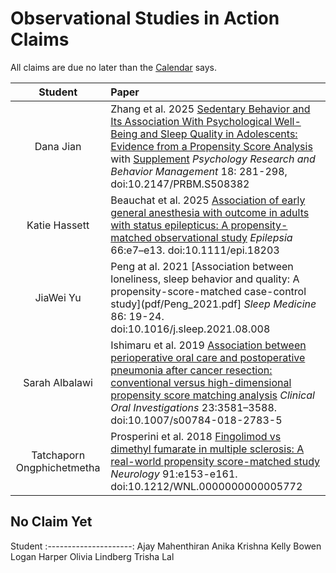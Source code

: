 # Observational Studies in Action Claims

All claims are due no later than the [Calendar](https://thomaselove.github.io/500-2025/calendar.html) says.

Student | Paper
:---------------------: | :----------------------------------------------------------------------------------------------------
Dana Jian | Zhang et al. 2025 [Sedentary Behavior and Its Association With Psychological Well-Being and Sleep Quality in Adolescents: Evidence from a Propensity Score Analysis](pdfs/Zhang_2025.pdf) with [Supplement](pdfs/Zhang_2025_supplement.pdf) *Psychology Research and Behavior Management* 18: 281-298, doi:10.2147/PRBM.S508382 
Katie Hassett | Beauchat et al. 2025 [Association of early general anesthesia with outcome in adults with status epilepticus: A propensity-matched observational study](pdfs/Beauchat_2025.pdf) *Epilepsia* 66:e7–e13. doi:10.1111/epi.18203
JiaWei Yu | Peng at al. 2021 [Association between loneliness, sleep behavior and quality: A propensity-score-matched case-control study](pdf/Peng_2021.pdf] *Sleep Medicine* 86: 19-24. doi:10.1016/j.sleep.2021.08.008
Sarah Albalawi | Ishimaru et al. 2019 [Association between perioperative oral care and postoperative pneumonia after cancer resection: conventional versus high-dimensional propensity score matching analysis](pdfs/Ishimaru_2019.pdf) *Clinical Oral Investigations* 23:3581–3588. doi:10.1007/s00784-018-2783-5
Tatchaporn Ongphichetmetha | Prosperini et al. 2018 [Fingolimod vs dimethyl fumarate in multiple sclerosis: A real-world propensity score-matched study](pdfs/Prosperini_2018.pdf) *Neurology* 91:e153-e161. doi:10.1212/WNL.0000000000005772

## No Claim Yet

Student
:---------------------: 
Ajay Mahenthiran
Anika Krishna
Kelly Bowen
Logan Harper
Olivia Lindberg
Trisha Lal

